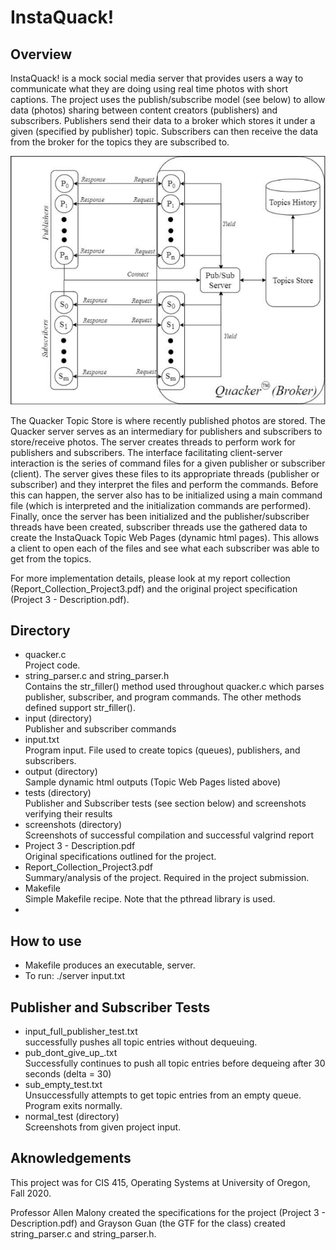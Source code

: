 <h1>InstaQuack!</h1>
<h2>Overview</h2>
<p>InstaQuack! is a mock social media server that provides users a way to communicate what they are doing using real time photos with short captions. The project uses the publish/subscribe model (see below) to allow data (photos) sharing between content creators (publishers) and subscribers. Publishers send their data to a broker which stores it under a given (specified by publisher) topic. Subscribers can then receive the data from the broker for the topics they are subscribed to.</p>

![ScreenShot](/fig1.png)

<p>The Quacker Topic Store i​s where recently published photos are stored. The Quacker server serves as an intermediary for publishers and subscribers to store/receive photos. The server creates threads to perform work for publishers and subscribers. The interface facilitating client-server interaction is the series of command files for a given publisher or subscriber (client). The server gives these files to its appropriate threads (publisher or subscriber) and they interpret the files and perform the commands. Before this can happen, the server also has to be initialized using a main command file (which is interpreted and the initialization commands are performed). Finally, once the server has been initialized and the publisher/subscriber threads have been created, subscriber threads use the gathered data to create the ​InstaQuack Topic Web Pages (dynamic html pages). This allows a client to open each of the files and see what each subscriber was able to get from the topics.</p>

<p>For more implementation details, please look at my report collection (Report_Collection_Project3.pdf) and the original project specification (Project 3 - Description.pdf).</p>

<h2>Directory</h2>
<ul>
	<li>quacker.c<br>Project code.</li>
	<li>string_parser.c and string_parser.h<br>Contains the str_filler() method used throughout quacker.c which parses publisher, subscriber, and program commands. The other methods defined support str_filler().</li>
	<li>input (directory)<br>Publisher and subscriber commands</li>
	<li>input.txt<br>Program input. File used to create topics (queues), publishers, and subscribers.</li>
	<li>output (directory)<br>Sample dynamic html outputs (Topic Web Pages listed above)</li>
	<li>tests (directory)<br>Publisher and Subscriber tests (see section below) and screenshots verifying their results</li>
	<li>screenshots (directory)<br>Screenshots of successful compilation and successful valgrind report</li>
	<li>Project 3 - Description.pdf<br>Original specifications outlined for the project.</li>
	<li>Report_Collection_Project3.pdf<br>Summary/analysis of the project. Required in the project submission.</li>
	<li>Makefile<br>Simple Makefile recipe. Note that the pthread library is used.<li>
</ul>

<h2>How to use</h2>
<ul> 
	<li>Makefile produces an executable, server.</li>
  	<li>To run: ./server input.txt</li>
</ul>

<h2>Publisher and Subscriber Tests</h2>
<ul>
	<li>input_full_publisher_test.txt<br>successfully pushes all topic entries without dequeuing.</li>
	<li>pub_dont_give_up_.txt<br>Successfully continues to push all topic entries before dequeing after 30 seconds (delta = 30)</li>
	<li>sub_empty_test.txt<br>Unsuccessfully attempts to get topic entries from an empty queue. Program exits normally.</li>
	<li>normal_test (directory)<br>Screenshots from given project input.</li>
</ul>

<h2>Aknowledgements</h2>
<p>This project was for CIS 415, Operating Systems at University of Oregon, Fall 2020.</p> 
<p>Professor Allen Malony created the specifications for the project (Project 3 - Description.pdf) and Grayson Guan (the GTF for the class) created string_parser.c and string_parser.h.<p>
